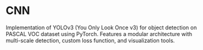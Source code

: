 # CNN
Implementation of YOLOv3 (You Only Look Once v3) for object detection on PASCAL VOC dataset using PyTorch. Features a modular architecture with multi-scale detection, custom loss function, and visualization tools.
